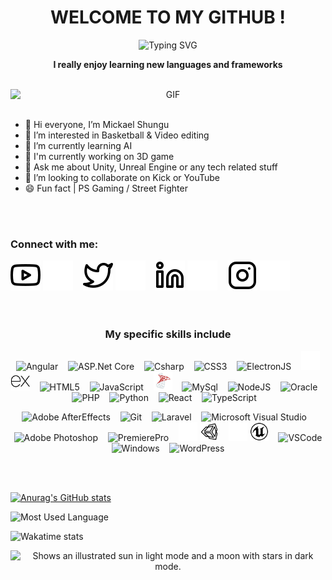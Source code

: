 <div align="center">
 <h1>WELCOME TO MY GITHUB !</h1>

 ![Typing SVG](https://readme-typing-svg.herokuapp.com?color=ff7f00&center=true&vCenter=true&width=600&lines=Hi+there+👋,+I+am+Mickael+Shungu;+Welcome+to+My+Profile+!;Over+5+years+of+programming+experience;Always+learning+new+things+;Machine+learning+enthusiast)

 <p>
  <strong>
   I really enjoy learning new languages and frameworks
  </strong>
 </p>
<br>

 <img alt="GIF" src="https://media.tenor.com/2uyENRmiUt0AAAAC/coding.gif" style="display: block; margin-left: auto; margin-right: auto;" />
</div>
<br>

- 👋 Hi everyone, I’m Mickael Shungu
- 👀 I’m interested in Basketball & Video editing
- 🌱 I’m currently learning AI
- 🔬 I'm currently working on 3D game
- 💬 Ask me about Unity, Unreal Engine or any tech related stuff
- 💞️ I’m looking to collaborate on Kick or YouTube
- 😄 Fun fact | PS Gaming / Street Fighter
<br>
<br>

### Connect with me:

[![img_contact](./img/youtube-light.svg)](https://youtube.com/@thel4stnephilimtm500#gh-light-mode-only)
[![img_contact](./img/youtube-dark.svg)](https://youtube.com/@thel4stnephilimtm500#gh-dark-mode-only)
&nbsp;&nbsp;
[![img_contact](./img/twitter-light.svg)](https://twitter.com/TheL4stNephilim#gh-light-mode-only)
[![img_contact](./img/twitter-dark.svg)](https://twitter.com/TheL4stNephilim#gh-dark-mode-only)
&nbsp;&nbsp;
[![img_contact](./img/linkedin-light.svg)](https://www.linkedin.com/in/mickael-shungu-a87275198#gh-light-mode-only)
[![img_contact](./img/linkedin-dark.svg)](https://www.linkedin.com/in/mickael-shungu-a87275198#gh-dark-mode-only)
&nbsp;&nbsp;
[![img_contact](./img/instagram-light.svg)](https://instagram.com/mswesl#gh-light-mode-only)
[![img_contact](./img/instagram-dark.svg)](https://instagram.com/mswesl#gh-dark-mode-only)
<br>
<br>
<br>

<h3 align="center">
<strong>My specific skills include</strong>
</h3>

<div align="center">
 <p>
  <img alt="Angular" width="30px" src="https://cdn.jsdelivr.net/gh/devicons/devicon/icons/angularjs/angularjs-original.svg" />
  &nbsp;&nbsp;
  <img alt="ASP.Net Core" width="30px" src="https://cdn.jsdelivr.net/gh/devicons/devicon/icons/dotnetcore/dotnetcore-original.svg" />
  &nbsp;&nbsp;
  <img alt="Csharp" width="30px" src="https://cdn.jsdelivr.net/gh/devicons/devicon/icons/csharp/csharp-original.svg" />
  &nbsp;&nbsp;
  <img alt="CSS3" width="30px" src="https://cdn.jsdelivr.net/gh/devicons/devicon/icons/css3/css3-original.svg" />
  &nbsp;&nbsp;
  <img alt= "ElectronJS" width= "30px" src="https://cdn.jsdelivr.net/gh/devicons/devicon/icons/electron/electron-original.svg" />
  &nbsp;&nbsp;
  <img alt="Express_dark" width="30px" src="./img/icons8-express-js.svg/#gh-dark-mode-only" />
  <img alt="Express_light" width="30px" src="./img/icons8-express-js (1).svg/#gh-light-mode-only" />
  &nbsp;&nbsp;
  <img alt="HTML5" width="30px" src="https://cdn.jsdelivr.net/gh/devicons/devicon/icons/html5/html5-original.svg" />
  &nbsp;&nbsp;
  <img alt="JavaScript" width="30px" src="https://cdn.jsdelivr.net/gh/devicons/devicon/icons/javascript/javascript-plain.svg" />
  &nbsp;&nbsp;
  <img alt="Microsoft SQL Server" width="30px" src="./img/icons8-microsoft-sql-server.svg" />
  &nbsp;&nbsp;
  <img alt="MySql" width="30px" src="https://cdn.jsdelivr.net/gh/devicons/devicon/icons/mysql/mysql-original.svg" />
  &nbsp;&nbsp;
  <img alt="NodeJS" width="30px" src="https://cdn.jsdelivr.net/gh/devicons/devicon/icons/nodejs/nodejs-original.svg" />
  &nbsp;&nbsp;
  <img alt="Oracle" width="30px" src="https://cdn.jsdelivr.net/gh/devicons/devicon/icons/oracle/oracle-original.svg" />
  &nbsp;&nbsp;
  <img alt="PHP" width="30px" src="https://cdn.jsdelivr.net/gh/devicons/devicon/icons/php/php-original.svg" />
  &nbsp;&nbsp;
  <img alt="Python" width="30px" src="https://cdn.jsdelivr.net/gh/devicons/devicon/icons/python/python-original.svg" />
  &nbsp;&nbsp;
  <img alt="React" width="30px" src="https://cdn.jsdelivr.net/gh/devicons/devicon/icons/react/react-original.svg" />
  &nbsp;&nbsp;
  <img alt="TypeScript" width="30px" src="https://cdn.jsdelivr.net/gh/devicons/devicon/icons/typescript/typescript-plain.svg" />
  &nbsp;&nbsp;
 <p/>

 <p>
  <img alt="Adobe AfterEffects" width="30px" src="https://cdn.jsdelivr.net/gh/devicons/devicon/icons/aftereffects/aftereffects-original.svg" />
  &nbsp;&nbsp;
  <img alt="Git" width="30px" src="https://cdn.jsdelivr.net/gh/devicons/devicon/icons/git/git-original.svg" />
  &nbsp;&nbsp;
  <img alt="Laravel" width="30px" src="https://cdn.jsdelivr.net/gh/devicons/devicon/icons/laravel/laravel-plain.svg" />
  &nbsp;&nbsp;
  <img alt="Microsoft Visual Studio" width="30px" src="https://cdn.jsdelivr.net/gh/devicons/devicon/icons/visualstudio/visualstudio-plain.svg" />
  &nbsp;&nbsp;
  <img alt="Adobe Photoshop" width="30px" src="https://cdn.jsdelivr.net/gh/devicons/devicon/icons/photoshop/photoshop-plain.svg" />
  &nbsp;&nbsp;
  <img alt="PremierePro" width="30px" src="https://cdn.jsdelivr.net/gh/devicons/devicon/icons/premierepro/premierepro-original.svg" />
  &nbsp;&nbsp;
  <img alt="Unity_dark" width="30px" src="./img/icons8-unity.svg/#gh-dark-mode-only" />
  <img alt="Unity_light" width="30px" src="./img/icons8-unity (1).svg/#gh-light-mode-only" />
  &nbsp;&nbsp;
  <img alt="Unreal Engine_dark" width="30px" src="./img/icons8-unreal-engine.svg/#gh-dark-mode-only" />
  <img alt="Unreal Engine_light" width="30px" src="./img/icons8-unreal-engine (1).svg/#gh-light-mode-only" />
  &nbsp;&nbsp;
  <img alt="VSCode" width="30px" src="https://cdn.jsdelivr.net/gh/devicons/devicon/icons/vscode/vscode-original.svg" />
  &nbsp;&nbsp;
  <img alt="Windows" width="30px" src="https://cdn.jsdelivr.net/gh/devicons/devicon/icons/windows8/windows8-original.svg" />
  &nbsp;&nbsp;
  <img alt="WordPress" width="30px" src="https://cdn.jsdelivr.net/gh/devicons/devicon/icons/wordpress/wordpress-plain.svg" />
  &nbsp;&nbsp;
 </p>
</div>
<br>
<br>

[![Anurag's GitHub stats](https://github-readme-stats.vercel.app/api?username=thel4stnephilim&show_icons=true&hide_border=false&title_color=3B1F94f&icon_color=ff7f00&bg_color=09131B&text_color=ffffff&border_color=0c1a25)](https://github.com/anuraghazra/github-readme-stats)

![Most Used Language](https://github-readme-stats.vercel.app/api/top-langs/?username=thel4stnephilim&layout=compact&hide=html&title_color=3B1F94f&icon_color=ff7f00&bg_color=09131B&text_color=ffffff&border_color=0c1a25)

![Wakatime stats](https://github-readme-stats-taupe-two.vercel.app/api/wakatime?username=thel4stnephilim&hide_title=true&hide_border=true&langs_count=5&bg_color=00000000&text_color=777)

<div align="center">
 <picture>
  <source media="(prefers-color-scheme: dark)" srcset="https://user-images.githubusercontent.com/25423296/163456776-7f95b81a-f1ed-45f7-b7ab-8fa810d529fa.png">
  <source media="(prefers-color-scheme: light)" srcset="https://user-images.githubusercontent.com/25423296/163456779-a8556205-d0a5-45e2-ac17-42d089e3c3f8.png">
  <img alt="Shows an illustrated sun in light mode and a moon with stars in dark mode." src="https://user-images.githubusercontent.com/25423296/163456779-a8556205-d0a5-45e2-ac17-42d089e3c3f8.png">
 <picture>
</div>
